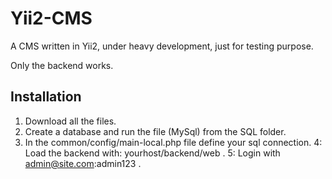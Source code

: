 Yii2-CMS
========

A CMS written in Yii2, under heavy development, just for testing purpose. 

Only the backend works. 

Installation
------------

1. Download all the files.
2. Create a database and run the file (MySql) from the SQL folder. 
3. In the common/config/main-local.php file define your sql connection.
4: Load the backend with: yourhost/backend/web .
5: Login with admin@site.com:admin123 .